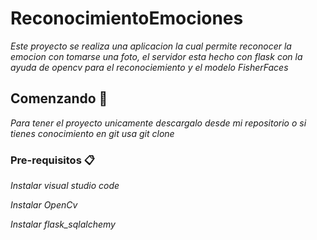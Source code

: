 # ReconocimientoEmociones
_Este proyecto se realiza una aplicacion la cual permite reconocer la emocion con tomarse una foto, el servidor esta hecho con flask con la ayuda de opencv para el reconociemiento
y el modelo FisherFaces_

## Comenzando 🚀

_Para tener el proyecto unicamente descargalo desde mi repositorio o si tienes conocimiento en git usa git clone_

### Pre-requisitos 📋

_Instalar visual studio code_

_Instalar OpenCv_

_Instalar flask_sqlalchemy_


